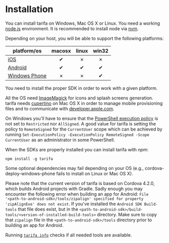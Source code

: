 # Installation

You can install tarifa on Windows, Mac OS X or Linux. You need a working
[node.js](http://nodejs.org/) environment.
It is recommended to install node via [nvm](https://github.com/creationix/nvm).

Depending on your host, you will be able to support the following platforms:

| platform/os                                | macosx | linux | win32 |
| -------------------------------------------|:------:|:-----:|:-----:|
| [iOS](http://developer.apple.com/)         | ✔      | ✗     | ✗     |
| [Android](http://developer.android.com/)   | ✔      | ✔     | ✔     |
| [Windows Phone](http://dev.windows.com/en-us/develop/download-phone-sdk) | ✗      | ✗     | ✔     |

You need to install the proper SDK in order to work with a given platform.

All the OS need [ImageMagick](http://www.imagemagick.org/) for icons and splash screens generation.
tarifa needs [cupertino](https://github.com/nomad/cupertino) on Mac OS X in order to manage mobile provisioning files and to communicate with
[developer.apple.com](http://developer.apple.com/).

On Windows you'll have to ensure that the [PowerShell execution policy](http://technet.microsoft.com/library/hh847748.aspx)
is not set to `Restricted` nor `AllSigned`. A good value for tarifa is setting the policy to `RemoteSigned` for the
`CurrentUser` scope which can be achieved by running
`Set-ExecutionPolicy -ExecutionPolicy RemoteSigned -Scope CurrentUser` as an administrator in some PowerShell.

When the SDKs are properly installed you can install tarifa with *npm*:

```
npm install -g tarifa
```

Some optional dependencies may fail depending on your OS
(e.g., cordova-deploy-windows-phone fails to install on Linux or Mac OS X).

Please note that the current version of tarifa is based on Cordova 4.2.0, which builds Android projects with Gradle.
Sadly enough you may encounter the following error when building an app for Android: `File '<path-to-android-sdk>/tools/zipalign' specified for property 'zipAlignExe' does not exist`.
If you've installed the `Android SDK Build-tools` that file does exist, but in the `<path-to-android-sdk>/build-tools/<version-of-installed-build-tools>` directory.
Make sure to copy that `zipalign` file in the `<path-to-android-sdk>/tools` directory prior to building an app for Android.

Running [`tarifa info`](../usage/info.md) checks if all needed tools are available.


